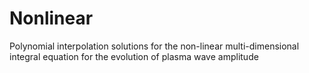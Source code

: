 # Nonlinear
Polynomial interpolation solutions for the non-linear multi-dimensional integral equation for the evolution of plasma wave amplitude
